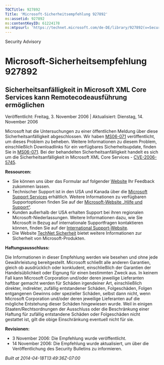 ```yaml
---
TOCTitle: 927892
Title: 'Microsoft-Sicherheitsempfehlung 927892'
ms:assetid: 927892
ms:contentKeyID: 61224178
ms:mtpsurl: 'https://technet.microsoft.com/de-DE/library/927892(v=Security.10)'
---
```


Security Advisory

Microsoft-Sicherheitsempfehlung 927892
======================================

Sicherheitsanfälligkeit in Microsoft XML Core Services kann Remotecodeausführung ermöglichen
--------------------------------------------------------------------------------------------

Veröffentlicht: Freitag, 3. November 2006 | Aktualisiert: Dienstag, 14. November 2006

Microsoft hat die Untersuchungen zu einer öffentlichen Meldung über diese Sicherheitsanfälligkeit abgeschlossen. Wir haben [MS06-071](https://www.microsoft.com/germany/technet/sicherheit/bulletins/ms06-071.mspx) veröffentlicht, um dieses Problem zu beheben. Weitere Informationen zu diesem Problem, einschließlich Downloadlinks für ein verfügbares Sicherheitsupdate, finden Sie in [MS06-071](https://www.microsoft.com/germany/technet/sicherheit/bulletins/ms06-071.mspx). Bei der behandelten Sicherheitsanfälligkeit handelt es sich um die Sicherheitsanfälligkeit in Microsoft XML Core Services - [CVE-2006-5745](https://www.cve.mitre.org/cgi-bin/cvename.cgi?name=cve-2006-5745).

**Ressourcen:**

-   Sie können uns über das Formular auf folgender [Website](https://support.microsoft.com/common/survey.aspx?scid=sw;en;1257&showpage=1&ws=technet&sd=tech) Ihr Feedback zukommen lassen.
-   Technischer Support ist in den USA und Kanada über die [Microsoft Support Services](https://go.microsoft.com/fwlink/?linkid=21131) erhältlich. Weitere Informationen zu verfügbaren Supportoptionen finden Sie auf der [Microsoft-Website „Hilfe und Support“](https://support.microsoft.com/).
-   Kunden außerhalb der USA erhalten Support bei ihren regionalen Microsoft-Niederlassungen. Weitere Informationen dazu, wie Sie Microsoft in Bezug auf internationale Supportfragen kontaktieren können, finden Sie auf der [International Support-Website](https://go.microsoft.com/fwlink/?linkid=21155).
-   Die Website [TechNet Sicherheit](https://www.microsoft.com/germany/technet/sicherheit/default.mspx) bietet weitere Informationen zur Sicherheit von Microsoft-Produkten.

**Haftungsausschluss:**

Die Informationen in dieser Empfehlung werden wie besehen und ohne jede Gewährleistung bereitgestellt. Microsoft schließt alle anderen Garantien, gleich ob ausdrücklich oder konkludent, einschließlich der Garantien der Handelsüblichkeit oder Eignung für einen bestimmten Zweck aus. In keinem Fall kann Microsoft Corporation und/oder deren jeweilige Lieferanten haftbar gemacht werden für Schäden irgendeiner Art, einschließlich direkter, indirekter, zufällig entstandener Schäden, Folgeschäden, Folgen entgangenen Gewinns oder spezieller Schäden, selbst dann nicht, wenn Microsoft Corporation und/oder deren jeweilige Lieferanten auf die mögliche Entstehung dieser Schäden hingewiesen wurde. Weil in einigen Staaten/Rechtsordnungen der Ausschluss oder die Beschränkung einer Haftung für zufällig entstandene Schäden oder Folgeschäden nicht gestattet ist, gilt die obige Einschränkung eventuell nicht für sie.

**Revisionen:**

-   3 November 2006: Die Empfehlung wurde veröffentlicht.
-   14 November 2006: Die Empfehlung wurde aktualisiert, um über die Veröffentlichung des Security Bulletins zu informieren.

*Built at 2014-04-18T13:49:36Z-07:00*
